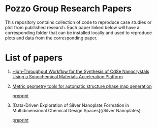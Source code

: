 # Pozzo Group Research Papers

This repository contains collection of code to reproduce case studies or plot from publlished research.
Each paper linked below will have a corresponding folder that can be installed locally and used to reproduce plots and data from the corresponding paper.

# List of papers

1. [High-Throughput Workflow for the Synthesis of CdSe Nanocrystals Using a Sonochemical Materials Acceleration Platform](/qdots)

2. [Metric geometry tools for automatic structure phase map generation](/autophasemap) 

	[preprint](https://doi.org/10.26434/chemrxiv-2022-3p4gx)

3. [Data-Driven Exploration of Silver Nanoplate Formation in Multidimensional Chemical Design Spaces](/Silver Nanoplates)

	[preprint](https://chemrxiv.org/engage/chemrxiv/article-details/64e917eb79853bbd786f2e12)